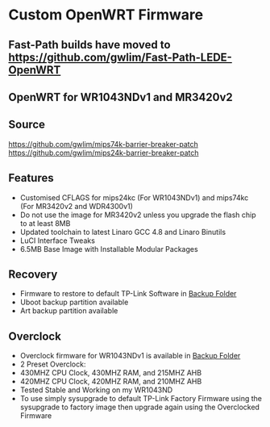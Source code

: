 Custom OpenWRT Firmware
=======================

Fast-Path builds have moved to https://github.com/gwlim/Fast-Path-LEDE-OpenWRT
------------------------------------------------------------------------------

OpenWRT for WR1043NDv1 and MR3420v2
----------------------------------------

Source
------

https://github.com/gwlim/mips74k-barrier-breaker-patch
https://github.com/gwlim/mips24k-barrier-breaker-patch


Features
--------

* Customised CFLAGS for mips24kc (For WR1043NDv1) and mips74kc (For MR3420v2 and WDR4300v1)
* Do not use the image for MR3420v2 unless you upgrade the flash chip to at least 8MB
* Updated toolchain to latest Linaro GCC 4.8 and Linaro Binutils
* LuCI Interface Tweaks
* 6.5MB Base Image with Installable Modular Packages

Recovery
--------

* Firmware to restore to default TP-Link Software in [Backup Folder](https://github.com/gwlim/Openwrt_Firmware/tree/master/TP-Link_TL-WR1043ND/BackUp_Image)
* Uboot backup partition available
* Art backup partition available

Overclock
---------

* Overclock firmware for WR1043NDv1 is available in [Backup Folder](https://github.com/gwlim/Openwrt_Firmware/tree/master/TP-Link_TL-WR1043ND/BackUp_Image)
* 2 Preset Overclock: 
* 430MHZ CPU Clock, 430MHZ RAM, and 215MHZ AHB
* 420MHZ CPU Clock, 420MHZ RAM, and 210MHZ AHB
* Tested Stable and Working on my WR1043ND
* To use simply sysupgrade to default TP-Link Factory Firmware using the sysupgrade to factory image then upgrade again using the Overclocked Firmware

